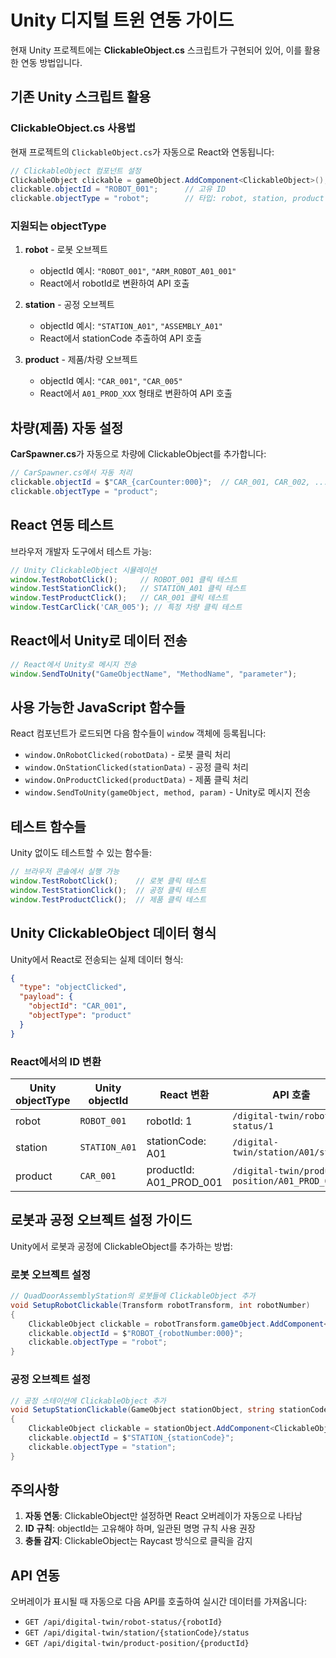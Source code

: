 # Unity 디지털 트윈 연동 가이드

현재 Unity 프로젝트에는 **ClickableObject.cs** 스크립트가 구현되어 있어, 이를 활용한 연동 방법입니다.

## 기존 Unity 스크립트 활용

### ClickableObject.cs 사용법

현재 프로젝트의 `ClickableObject.cs`가 자동으로 React와 연동됩니다:

```csharp
// ClickableObject 컴포넌트 설정
ClickableObject clickable = gameObject.AddComponent<ClickableObject>();
clickable.objectId = "ROBOT_001";      // 고유 ID
clickable.objectType = "robot";        // 타입: robot, station, product
```

### 지원되는 objectType

1. **robot** - 로봇 오브젝트
   - objectId 예시: `"ROBOT_001"`, `"ARM_ROBOT_A01_001"`
   - React에서 robotId로 변환하여 API 호출

2. **station** - 공정 오브젝트  
   - objectId 예시: `"STATION_A01"`, `"ASSEMBLY_A01"`
   - React에서 stationCode 추출하여 API 호출

3. **product** - 제품/차량 오브젝트
   - objectId 예시: `"CAR_001"`, `"CAR_005"`
   - React에서 `A01_PROD_XXX` 형태로 변환하여 API 호출

## 차량(제품) 자동 설정

**CarSpawner.cs**가 자동으로 차량에 ClickableObject를 추가합니다:

```csharp
// CarSpawner.cs에서 자동 처리
clickable.objectId = $"CAR_{carCounter:000}";  // CAR_001, CAR_002, ...
clickable.objectType = "product";
```

## React 연동 테스트

브라우저 개발자 도구에서 테스트 가능:

```javascript
// Unity ClickableObject 시뮬레이션
window.TestRobotClick();     // ROBOT_001 클릭 테스트
window.TestStationClick();   // STATION_A01 클릭 테스트  
window.TestProductClick();   // CAR_001 클릭 테스트
window.TestCarClick('CAR_005'); // 특정 차량 클릭 테스트
```

## React에서 Unity로 데이터 전송

```javascript
// React에서 Unity로 메시지 전송
window.SendToUnity("GameObjectName", "MethodName", "parameter");
```

## 사용 가능한 JavaScript 함수들

React 컴포넌트가 로드되면 다음 함수들이 `window` 객체에 등록됩니다:

- `window.OnRobotClicked(robotData)` - 로봇 클릭 처리
- `window.OnStationClicked(stationData)` - 공정 클릭 처리  
- `window.OnProductClicked(productData)` - 제품 클릭 처리
- `window.SendToUnity(gameObject, method, param)` - Unity로 메시지 전송

## 테스트 함수들

Unity 없이도 테스트할 수 있는 함수들:

```javascript
// 브라우저 콘솔에서 실행 가능
window.TestRobotClick();    // 로봇 클릭 테스트
window.TestStationClick();  // 공정 클릭 테스트  
window.TestProductClick();  // 제품 클릭 테스트
```

## Unity ClickableObject 데이터 형식

Unity에서 React로 전송되는 실제 데이터 형식:

```json
{
  "type": "objectClicked",
  "payload": {
    "objectId": "CAR_001",
    "objectType": "product"
  }
}
```

### React에서의 ID 변환

| Unity objectType | Unity objectId | React 변환 | API 호출 |
|------------------|----------------|-----------|----------|
| robot | `ROBOT_001` | robotId: 1 | `/digital-twin/robot-status/1` |
| station | `STATION_A01` | stationCode: A01 | `/digital-twin/station/A01/status` |  
| product | `CAR_001` | productId: A01_PROD_001 | `/digital-twin/product-position/A01_PROD_001` |

## 로봇과 공정 오브젝트 설정 가이드

Unity에서 로봇과 공정에 ClickableObject를 추가하는 방법:

### 로봇 오브젝트 설정
```csharp
// QuadDoorAssemblyStation의 로봇들에 ClickableObject 추가
void SetupRobotClickable(Transform robotTransform, int robotNumber)
{
    ClickableObject clickable = robotTransform.gameObject.AddComponent<ClickableObject>();
    clickable.objectId = $"ROBOT_{robotNumber:000}";
    clickable.objectType = "robot";
}
```

### 공정 오브젝트 설정  
```csharp
// 공정 스테이션에 ClickableObject 추가
void SetupStationClickable(GameObject stationObject, string stationCode)
{
    ClickableObject clickable = stationObject.AddComponent<ClickableObject>();
    clickable.objectId = $"STATION_{stationCode}";
    clickable.objectType = "station";
}
```

## 주의사항

1. **자동 연동**: ClickableObject만 설정하면 React 오버레이가 자동으로 나타남
2. **ID 규칙**: objectId는 고유해야 하며, 일관된 명명 규칙 사용 권장  
3. **충돌 감지**: ClickableObject는 Raycast 방식으로 클릭을 감지

## API 연동

오버레이가 표시될 때 자동으로 다음 API를 호출하여 실시간 데이터를 가져옵니다:

- `GET /api/digital-twin/robot-status/{robotId}`
- `GET /api/digital-twin/station/{stationCode}/status`  
- `GET /api/digital-twin/product-position/{productId}`
